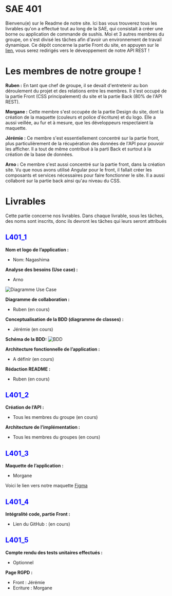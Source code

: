 # SAE 401

Bienvenu(e) sur le Readme de notre site. Ici bas vous trouverez tous les livrables qu'on a effectué tout au long de la SAE, qui consistait à créer une borne ou application de commande de sushis. Moi et 3 autres membres du groupe, on s'est divisé les tâches afin d'avoir un environnement de travail dynamique. Ce dépôt concerne la partie Front du site, en appuyen sur le [lien](https://github.com/RubenDavidAbreu/REST-API), vous serez redirigés vers le déveoppement de notre API REST !

# Les membres de notre groupe !

**Ruben :**
En tant que chef de groupe, il se devait d'entretenir au bon déroulement du projet et des relations entre les membres. Il s'est occupé de la partie Front (CSS principalement) du site et la partie Back (80% de l'API REST).

**Morgane :**
Cette membre s'est occupée de la partie Design du site, dont la création de la maquette (couleurs et police d'écriture) et du logo. Elle a aussi veillée, au fur et à mesure, que les développeurs respectaient la maquette. 

**Jérémie :**
Ce membre s'est essentiellement concentré sur la partie front, plus particulièrement de la récupération des données de l'API pour pouvoir les afficher. Il a tout de même contribué à la parti Back et surtout à la création de la base de données.

**Arno :**
Ce membre s'est aussi concentré sur la partie front, dans la création site. Vu que nous avons utilisé Angular pour le front, il fallait créer les composants et services nécessaires pour faire fonctionner le site. Il a aussi collaboré sur la partie back ainsi qu'au niveau du CSS.

# Livrables

Cette partie concerne nos livrables. Dans chaque livrable, sous les tâches, des noms sont inscrits, donc ils devront les tâches qui leurs seront attribués 

<h2 style="color: blue;">L401_1</h2>

**Nom et logo de l’application :**
- Nom: Nagashima

**Analyse des besoins (Use case) :**
- Arno
  
![Diagramme Use Case](Usecase.png "Use Case")


**Diagramme de collaboration :**
- Ruben (en cours)


**Conceptualisation de la BDD (diagramme de classes) :**
- Jérémie (en cours)


**Schéma de la BDD:**
![BDD](BDD.png "BDD")


**Architecture fonctionnelle de l’application :**
- A définir (en cours)

**Rédaction README :**
- Ruben (en cours)

<h2 style="color: blue;">L401_2</h2>

**Création de l’API :**
- Tous les membres du groupe (en cours)

**Architecture de l’implémentation :**
- Tous les membres du groupes (en cours)

<h2 style="color: blue;">L401_3</h2>

**Maquette de l’application :**
- Morgane

Voici le lien vers notre maquette [Figma](https://www.figma.com/file/js3IPJ5lyDuOkkbZxPp5JI/SAE-401---Sushi?type=design&node-id=0-1&mode=design&t=OsKSFu5Ozi29BfzR-0)

<h2 style="color: blue;">L401_4</h2>

**Intégralité code, partie Front :**
- Lien du GitHub : (en cours)

<h2 style="color: blue;">L401_5</h2>

**Compte rendu des tests unitaires effectués :**
- Optionnel

**Page RGPD :**
- Front : Jérémie
- Ecriture : Morgane

